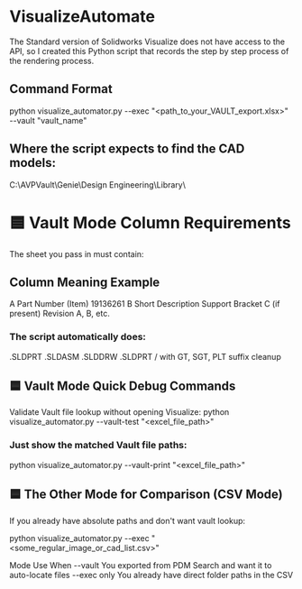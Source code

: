 # VisualizeAutomate
The Standard version of Solidworks Visualize does not have access to the API, so I created this Python script that records the step by step process of the rendering process. 
## Command Format
python visualize_automator.py --exec "<path_to_your_VAULT_export.xlsx>" --vault "vault_name"
## Where the script expects to find the CAD models:
C:\AVPVault\Genie\Design Engineering\Library\

# 🟦 Vault Mode Column Requirements

The sheet you pass in must contain:

## Column	Meaning	Example
A	Part Number (Item)	19136261
B	Short Description	Support Bracket
C (if present)	Revision	A, B, etc.

### The script automatically does:

<Item>.SLDPRT
<Item>.SLDASM
<Item>.SLDDRW
<Item>.SLDPRT / with GT, SGT, PLT suffix cleanup

## 🟦 Vault Mode Quick Debug Commands
Validate Vault file lookup without opening Visualize:
python visualize_automator.py --vault-test "<excel_file_path>"

### Just show the matched Vault file paths:
python visualize_automator.py --vault-print "<excel_file_path>"

## 🟦 The Other Mode for Comparison (CSV Mode)

If you already have absolute paths and don't want vault lookup:

python visualize_automator.py --exec "<some_regular_image_or_cad_list.csv>"

Mode	          Use When
--vault	        You exported from PDM Search and want it to auto-locate files
--exec only	    You already have direct folder paths in the CSV
